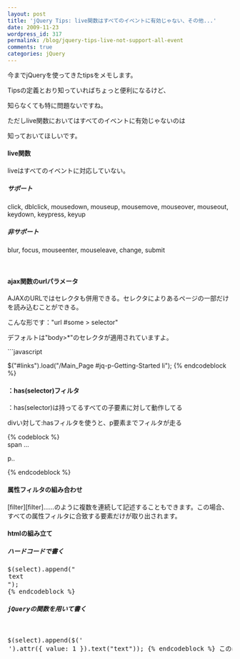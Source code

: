 ```yaml
---
layout: post
title: 'jQuery Tips: live関数はすべてのイベントに有効じゃない、その他...'
date: 2009-11-23
wordpress_id: 317
permalink: /blog/jquery-tips-live-not-support-all-event
comments: true
categories: jQuery
---
```

<div class="section">
<p>今までjQueryを使ってきたtipsをメモします。</p>
<p>Tipsの定義とおり知っていればちょっと便利になるけど、</p>
<p>知らなくても特に問題ないですね。</p>
<p>ただしlive関数においてはすべてのイベントに有効じゃないのは</p>
<p>知っておいてほしいです。</p>
<h4>live関数</h4>
<p>liveはすべてのイベントに対応していない。</p>
<h5>サポート</h5>
<p>click, dblclick, mousedown, mouseup, mousemove, mouseover, mouseout, keydown, keypress, keyup</p>
<h5>非サポート</h5>
<p>blur, focus, mouseenter, mouseleave, change, submit</p>
<br/>
<h4>ajax関数のurlパラメータ</h4>
<p>AJAXのURLではセレクタも併用できる。セレクタによりあるページの一部だけを読み込むことができる。</p>
<p>こんな形です："url #some &#62; selector"</p>
<p>デフォルトは"body&#62;*"のセレクタが適用されていますよ。</p>
```javascript

$("#links").load("/Main_Page #jq-p-Getting-Started li");
{% endcodeblock %}
<br/>
<h4>：has(selector)フィルタ</h4>
<p>：has(selector)は持ってるすべての子要素に対して動作してる</p>
<p>divい対して:hasフィルタを使うと、p要素までフィルタが走る</p>
{% codeblock %}

<div>
	<span>span ...
	<p>p.. </p>
	</span>
</div>
{% endcodeblock %}
<h4>属性フィルタの組み合わせ</h4>
<p>[filter][filter]……のように複数を連続して記述することもできます。この場合、すべての属性フィルタに合致する要素だけが取り出されます。</p>
<h4>htmlの組み立て</h4>
<h5>ハードコードで書く</h5>
<pre class="brush:javascript">
$(select).append("<option value='" + 1 + "'>text</option>");
{% endcodeblock %}
<h5>jQueryの関数を用いて書く</h5>
<pre class="brush:javascript">
$(select).append($('<option>').attr({ value: 1 }).text("text"));

{% endcodeblock %}
このほうが簡潔だと思いますが、、
<br/>
<h4>:nth-child</h4>
<p>:nth-childフィルタによりn行おきに子要素を取得することができる</p>
<p>例えば、2、5、8行目……のように3行おきに（「3で割ったときの余りが2」番目の）要素を取得したい場合には、以下のように記述できます。</p>
<pre class="brush:javascript">
$('ol > li:nth-child(3n + 2)')
```
<br/>
<h4>validationプラグイン</h4>
<p>jQueryのvalidationプラグイン:showErrorを定義するとhighlightとunhighlightとは実行しない</p>
<p>そもそもshowErrorはエラーをどう表示するかを決めるための高レベルの関数なので、</p>
<p>簡略化したhighlightとunhighlightは隠蔽されたっぽいの感じで、完全に実行しません。</p>
</div>
